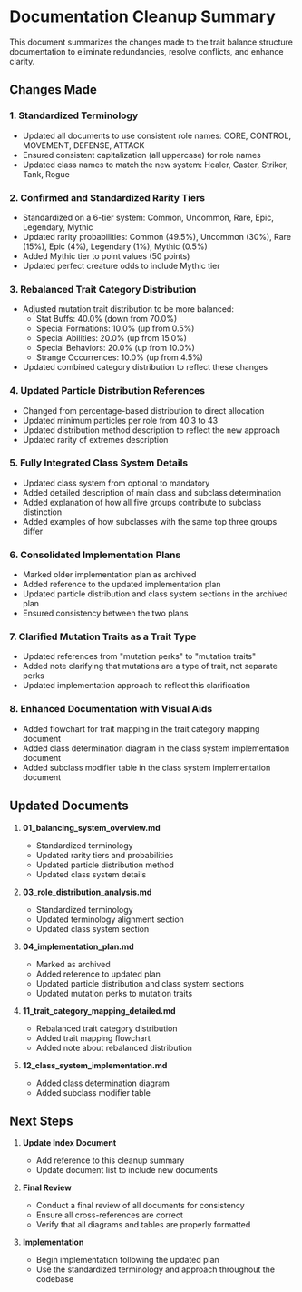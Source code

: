 # Documentation Cleanup Summary

This document summarizes the changes made to the trait balance structure documentation to eliminate redundancies, resolve conflicts, and enhance clarity.

## Changes Made

### 1. Standardized Terminology

- Updated all documents to use consistent role names: CORE, CONTROL, MOVEMENT, DEFENSE, ATTACK
- Ensured consistent capitalization (all uppercase) for role names
- Updated class names to match the new system: Healer, Caster, Striker, Tank, Rogue

### 2. Confirmed and Standardized Rarity Tiers

- Standardized on a 6-tier system: Common, Uncommon, Rare, Epic, Legendary, Mythic
- Updated rarity probabilities: Common (49.5%), Uncommon (30%), Rare (15%), Epic (4%), Legendary (1%), Mythic (0.5%)
- Added Mythic tier to point values (50 points)
- Updated perfect creature odds to include Mythic tier

### 3. Rebalanced Trait Category Distribution

- Adjusted mutation trait distribution to be more balanced:
  - Stat Buffs: 40.0% (down from 70.0%)
  - Special Formations: 10.0% (up from 0.5%)
  - Special Abilities: 20.0% (up from 15.0%)
  - Special Behaviors: 20.0% (up from 10.0%)
  - Strange Occurrences: 10.0% (up from 4.5%)
- Updated combined category distribution to reflect these changes

### 4. Updated Particle Distribution References

- Changed from percentage-based distribution to direct allocation
- Updated minimum particles per role from 40.3 to 43
- Updated distribution method description to reflect the new approach
- Updated rarity of extremes description

### 5. Fully Integrated Class System Details

- Updated class system from optional to mandatory
- Added detailed description of main class and subclass determination
- Added explanation of how all five groups contribute to subclass distinction
- Added examples of how subclasses with the same top three groups differ

### 6. Consolidated Implementation Plans

- Marked older implementation plan as archived
- Added reference to the updated implementation plan
- Updated particle distribution and class system sections in the archived plan
- Ensured consistency between the two plans

### 7. Clarified Mutation Traits as a Trait Type

- Updated references from "mutation perks" to "mutation traits"
- Added note clarifying that mutations are a type of trait, not separate perks
- Updated implementation approach to reflect this clarification

### 8. Enhanced Documentation with Visual Aids

- Added flowchart for trait mapping in the trait category mapping document
- Added class determination diagram in the class system implementation document
- Added subclass modifier table in the class system implementation document

## Updated Documents

1. **01_balancing_system_overview.md**
   - Standardized terminology
   - Updated rarity tiers and probabilities
   - Updated particle distribution method
   - Updated class system details

2. **03_role_distribution_analysis.md**
   - Standardized terminology
   - Updated terminology alignment section
   - Updated class system section

3. **04_implementation_plan.md**
   - Marked as archived
   - Added reference to updated plan
   - Updated particle distribution and class system sections
   - Updated mutation perks to mutation traits

4. **11_trait_category_mapping_detailed.md**
   - Rebalanced trait category distribution
   - Added trait mapping flowchart
   - Added note about rebalanced distribution

5. **12_class_system_implementation.md**
   - Added class determination diagram
   - Added subclass modifier table

## Next Steps

1. **Update Index Document**
   - Add reference to this cleanup summary
   - Update document list to include new documents

2. **Final Review**
   - Conduct a final review of all documents for consistency
   - Ensure all cross-references are correct
   - Verify that all diagrams and tables are properly formatted

3. **Implementation**
   - Begin implementation following the updated plan
   - Use the standardized terminology and approach throughout the codebase
